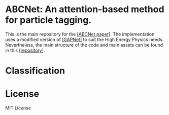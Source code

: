 # ABCNet: An attention-based method for particle tagging.

This is the main repository for the   [[ABCNet paper]](https://arxiv.org/abs/2001.05311).
The implementation uses a modified version of [[GAPNet]](https://arxiv.org/abs/1905.08705) to suit the High Energy Physics needs. Nevertheless, the main structure of the code and main assets can be found in this [[repository]](https://github.com/FrankCAN/GAPointNet). 

# Classification




# License

MIT License